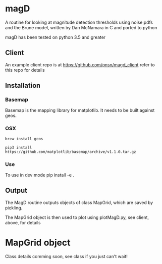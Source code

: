 # magD

A routine for looking at magnitude detection thresholds using noise pdfs and
the Brune model, written by Dan McNamara in C and ported to python

magD has been tested on python 3.5 and greater

## Client

An example client repo is at https://github.com/pnsn/magd_client refer to this repo for details


## Installation

### Basemap

Basemap is the mapping library for matplotlib. It needs to be built against geos.

### OSX

`brew install geos`

`pip3 install https://github.com/matplotlib/basemap/archive/v1.1.0.tar.gz`



### Use
To use in dev mode
pip install -e .

## Output

The MagD routine outputs objects of class MapGrid, which are saved by pickling.

The MapGrid object is then used to plot using plotMagD.py, see client, above, for details

# MapGrid object
Class details comming soon, see class if you just can't wait!
